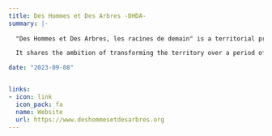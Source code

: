 ```yaml
---
title: Des Hommes et Des Arbres -DHDA-
summary: |-
  
  "Des Hommes et Des Arbres, les racines de demain" is a territorial project based on a unique alliance of approximately 100 public and private actors in the south of Lorraine and the Vosges du Nord.

  It shares the ambition of transforming the territory over a period of 10 years through innovative actions that enhance the role of trees in the well-being of the population, environmental preservation, resilience, and the prosperity of the region, in line with societal expectations, upcoming climate changes, and a rational use of local resources. "Des Hommes et Des Arbres, les racines de demain" was labeled as a "Territory of Innovation" by the Prime Minister on September 13, 2019.

date: "2023-09-08"


links:
- icon: link
  icon_pack: fa
  name: Website
  url: https://www.deshommesetdesarbres.org
---
```

